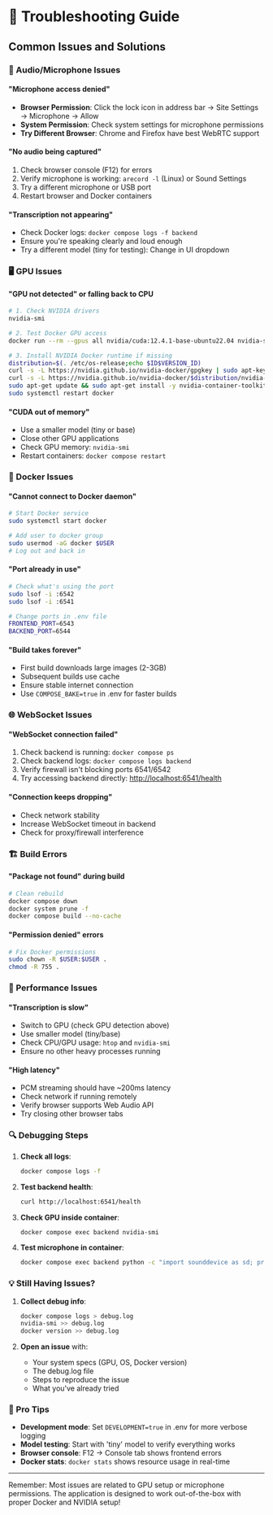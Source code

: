 # 🔧 Troubleshooting Guide

## Common Issues and Solutions

### 🎤 Audio/Microphone Issues

#### "Microphone access denied"

- **Browser Permission**: Click the lock icon in address bar → Site Settings → Microphone → Allow
- **System Permission**: Check system settings for microphone permissions
- **Try Different Browser**: Chrome and Firefox have best WebRTC support

#### "No audio being captured"

1. Check browser console (F12) for errors
2. Verify microphone is working: `arecord -l` (Linux) or Sound Settings
3. Try a different microphone or USB port
4. Restart browser and Docker containers

#### "Transcription not appearing"

- Check Docker logs: `docker compose logs -f backend`
- Ensure you're speaking clearly and loud enough
- Try a different model (tiny for testing): Change in UI dropdown

### 🖥️ GPU Issues

#### "GPU not detected" or falling back to CPU

```bash
# 1. Check NVIDIA drivers
nvidia-smi

# 2. Test Docker GPU access
docker run --rm --gpus all nvidia/cuda:12.4.1-base-ubuntu22.04 nvidia-smi

# 3. Install NVIDIA Docker runtime if missing
distribution=$(. /etc/os-release;echo $ID$VERSION_ID)
curl -s -L https://nvidia.github.io/nvidia-docker/gpgkey | sudo apt-key add -
curl -s -L https://nvidia.github.io/nvidia-docker/$distribution/nvidia-docker.list | sudo tee /etc/apt/sources.list.d/nvidia-docker.list
sudo apt-get update && sudo apt-get install -y nvidia-container-toolkit
sudo systemctl restart docker
```

#### "CUDA out of memory"

- Use a smaller model (tiny or base)
- Close other GPU applications
- Check GPU memory: `nvidia-smi`
- Restart containers: `docker compose restart`

### 🐳 Docker Issues

#### "Cannot connect to Docker daemon"

```bash
# Start Docker service
sudo systemctl start docker

# Add user to docker group
sudo usermod -aG docker $USER
# Log out and back in
```

#### "Port already in use"

```bash
# Check what's using the port
sudo lsof -i :6542
sudo lsof -i :6541

# Change ports in .env file
FRONTEND_PORT=6543
BACKEND_PORT=6544
```

#### "Build takes forever"

- First build downloads large images (2-3GB)
- Subsequent builds use cache
- Ensure stable internet connection
- Use `COMPOSE_BAKE=true` in .env for faster builds

### 🌐 WebSocket Issues

#### "WebSocket connection failed"

1. Check backend is running: `docker compose ps`
2. Check backend logs: `docker compose logs backend`
3. Verify firewall isn't blocking ports 6541/6542
4. Try accessing backend directly: <http://localhost:6541/health>

#### "Connection keeps dropping"

- Check network stability
- Increase WebSocket timeout in backend
- Check for proxy/firewall interference

### 🏗️ Build Errors

#### "Package not found" during build

```bash
# Clean rebuild
docker compose down
docker system prune -f
docker compose build --no-cache
```

#### "Permission denied" errors

```bash
# Fix Docker permissions
sudo chown -R $USER:$USER .
chmod -R 755 .
```

### 🎯 Performance Issues

#### "Transcription is slow"

- Switch to GPU (check GPU detection above)
- Use smaller model (tiny/base)
- Check CPU/GPU usage: `htop` and `nvidia-smi`
- Ensure no other heavy processes running

#### "High latency"

- PCM streaming should have ~200ms latency
- Check network if running remotely
- Verify browser supports Web Audio API
- Try closing other browser tabs

### 🔍 Debugging Steps

1. **Check all logs**:

   ```bash
   docker compose logs -f
   ```

2. **Test backend health**:

   ```bash
   curl http://localhost:6541/health
   ```

3. **Check GPU inside container**:

   ```bash
   docker compose exec backend nvidia-smi
   ```

4. **Test microphone in container**:

   ```bash
   docker compose exec backend python -c "import sounddevice as sd; print(sd.query_devices())"
   ```

### 💡 Still Having Issues?

1. **Collect debug info**:

   ```bash
   docker compose logs > debug.log
   nvidia-smi >> debug.log
   docker version >> debug.log
   ```

2. **Open an issue** with:
   - Your system specs (GPU, OS, Docker version)
   - The debug.log file
   - Steps to reproduce the issue
   - What you've already tried

### 🚀 Pro Tips

- **Development mode**: Set `DEVELOPMENT=true` in .env for more verbose logging
- **Model testing**: Start with 'tiny' model to verify everything works
- **Browser console**: F12 → Console tab shows frontend errors
- **Docker stats**: `docker stats` shows resource usage in real-time

---

Remember: Most issues are related to GPU setup or microphone permissions. The application is designed to work out-of-the-box with proper Docker and NVIDIA setup!
